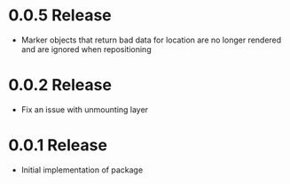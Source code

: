 # 0.0.5 Release

- Marker objects that return bad data for location are no longer rendered and are ignored when repositioning

# 0.0.2 Release

- Fix an issue with unmounting layer

# 0.0.1 Release

- Initial implementation of package
